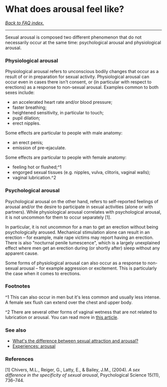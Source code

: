 # What does arousal feel like?

[*Back to FAQ index.*](https://github.com/MissTeapot/LGBT-Wikis/blob/main/github_wiki/asexuality/faq.md)

---

Sexual arousal is composed two different phenomenon that do not necessarily occur at the same time: psychological arousal and physiological arousal.

### Physiological arousal

Physiological arousal refers to unconscious bodily changes that occur as a result of or in preparation for sexual activity. Physiological arousal can occur even in cases there isn't consent, or (in particular with respect to erections) as a response to non-sexual arousal. Examples common to both sexes include:

* an accelerated heart rate and/or blood pressure;
* faster breathing;
* heightened sensitivity, in particular to touch;
* pupil dilation;
* erect nipples.

Some effects are particular to people with male anatomy:

* an erect penis;
* emission of pre-ejaculate.

Some effects are particular to people with female anatomy:

* feeling hot or flushed;^1
* engorged sexual tissues (e.g. nipples, vulva, clitoris, vaginal walls);
* vaginal lubrication.^2

### Psychological arousal

Psychological arousal on the other hand, refers to self-reported feelings of arousal and/or the desire to participate in sexual activities (alone or with partners). While physiological arousal correlates with psychological arousal, it is not uncommon for them to occur separately [1].

In particular, it is not uncommon for a man to get an erection without being psychologically aroused. Mechanical stimulation alone can result in an erection – for example, male rape victims may report having an erection. There is also "nocturnal penile tumescence", which is a largely unexplained effect where men get an erection during (or shortly after) sleep without any apparent cause.

Some forms of physiological arousal can also occur as a response to non-sexual arousal – for example aggression or excitement. This is particularly the case when it comes to erections.

### Footnotes

^1 This can also occur in men but it's less common and usually less intense. A female sex flush can extend over the chest and upper body.

^2 There are several other forms of vaginal wetness that are not related to lubrication or arousal. You can read more in [this article](https://www.healthline.com/health/womens-health/vaginal-wetness#6).

### See also

* [What's the difference between sexual attraction and arousal?](https://github.com/MissTeapot/LGBT-Wikis/blob/main/github_wiki/asexuality/faq/whats_the_difference_between_sexual_attraction_and_arousal.md)
* [Experiences: arousal](https://github.com/MissTeapot/LGBT-Wikis/blob/main/github_wiki/asexuality/experiences#wiki_arousal.md)

### References

[1] Chivers, M.L., Reiger, G., Latty, E., &amp; Bailey, J.M., (2004). *A sex difference in the specificity of sexual arousal*, Psychological Science 15(11), 736–744.